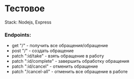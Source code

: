 # Тестовое 

Stack:
Nodejs, Express

### Endpoints:

* get "/" - получить все обращения/обращение
* post "/" - создать обращение
* patch ":id/take" - взять обращение в работу
* patch ":id/complete" - завершить обработку обращения
* patch ":id/cancel" - отменить обращение
* patch "/cancel-all" - отменить все обращение в работе
